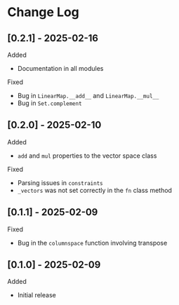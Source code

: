 # Change Log

## [0.2.1] - 2025-02-16
Added
- Documentation in all modules

Fixed
- Bug in `LinearMap.__add__` and `LinearMap.__mul__`
- Bug in `Set.complement`

## [0.2.0] - 2025-02-10
Added
- `add` and `mul` properties to the vector space class

Fixed
- Parsing issues in `constraints`
- `_vectors` was not set correctly in the `fn` class method

## [0.1.1] - 2025-02-09
Fixed
- Bug in the `columnspace` function involving transpose

## [0.1.0] - 2025-02-09
Added
- Initial release
